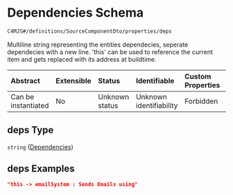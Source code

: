 # Dependencies Schema

```txt
C4MJS#/definitions/SourceComponentDto/properties/deps
```

Multiline string representing the entities dependecies, seperate dependecies with a new line. 'this' can be used to reference the current item and gets replaced with its address at buildtime.

| Abstract            | Extensible | Status         | Identifiable            | Custom Properties | Additional Properties | Access Restrictions | Defined In                                                                            |
| :------------------ | :--------- | :------------- | :---------------------- | :---------------- | :-------------------- | :------------------ | :------------------------------------------------------------------------------------ |
| Can be instantiated | No         | Unknown status | Unknown identifiability | Forbidden         | Allowed               | none                | [source-workspace.schema.json\*](source-workspace.schema.json "open original schema") |

## deps Type

`string` ([Dependencies](source-workspace-definitions-component-properties-dependencies.md))

## deps Examples

```json
"this -> emailSystem : Sends Emails using"
```
